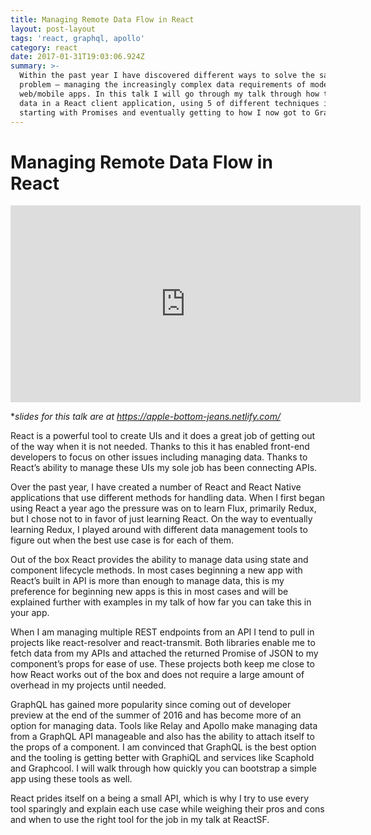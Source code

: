 ```yaml
---
title: Managing Remote Data Flow in React
layout: post-layout
tags: 'react, graphql, apollo'
category: react
date: 2017-01-31T19:03:06.924Z
summary: >-
  Within the past year I have discovered different ways to solve the same
  problem — managing the increasingly complex data requirements of modern
  web/mobile apps. In this talk I will go through my talk through how to manage
  data in a React client application, using 5 of different techniques including
  starting with Promises and eventually getting to how I now got to GraphQL.
---
```


# Managing Remote Data Flow in React 

<iframe width="560" height="315" src="https://www.youtube.com/embed/WNLR2u7Pk3M" frameborder="0" allowfullscreen></iframe>

**slides for this talk are at https://apple-bottom-jeans.netlify.com/*

React is a powerful tool to create UIs and it does a great job of getting out of the way when it is not needed. Thanks to this it has enabled front-end developers to focus on other issues including managing data. Thanks to React’s ability to manage these UIs my sole job has been connecting APIs. 

Over the past year, I have created a number of React and React Native applications that use different methods for handling data. When I first began using React a year ago the pressure was on to learn Flux, primarily Redux, but I chose not to in favor of just learning React. On the way to eventually learning Redux, I played around with different data management tools to figure out when the best use case is for each of them. 

Out of the box React provides the ability to manage data using state and component lifecycle methods. In most cases beginning a new app with React’s built in API is more than enough to manage data, this is my preference for beginning new apps is this in most cases and will be explained further with examples in my talk of how far you can take this in your app. 

When I am managing multiple REST endpoints from an API I tend to pull in projects like react-resolver and react-transmit. Both libraries enable me to fetch data from my APIs and attached the returned Promise of JSON to my component’s props for ease of use. These projects both keep me close to how React works out of the box and does not require a large amount of overhead in my projects until needed. 

GraphQL has gained more popularity since coming out of developer preview at the end of the summer of 2016 and has become more of an option for managing data. Tools like Relay and Apollo make managing data from a GraphQL API manageable and also has the ability to attach itself to the props of a component. I am convinced that GraphQL is the best option and the tooling is getting better with GraphiQL and services like Scaphold and Graphcool. I will walk through how quickly you can bootstrap a simple app using these tools as well.

React prides itself on a being a small API, which is why I try to use every tool sparingly and explain each use case while weighing their pros and cons and when to use the right tool for the job in my talk at ReactSF.  
